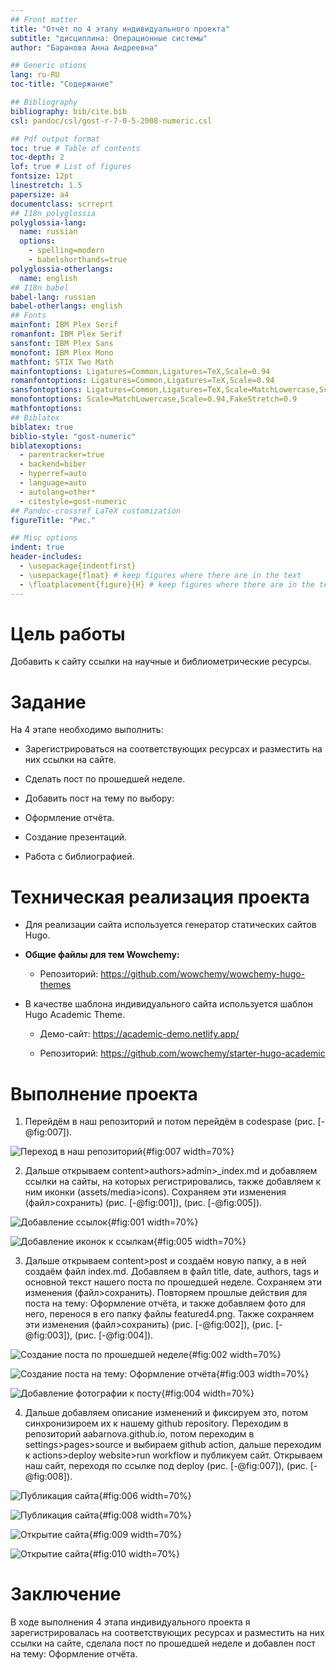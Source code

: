 ```yaml
---
## Front matter
title: "Отчёт по 4 этапу индивидуального проекта"
subtitle: "дисциплина: Операционные системы"
author: "Баранова Анна Андреевна"

## Generic otions
lang: ru-RU
toc-title: "Содержание"

## Bibliography
bibliography: bib/cite.bib
csl: pandoc/csl/gost-r-7-0-5-2008-numeric.csl

## Pdf output format
toc: true # Table of contents
toc-depth: 2
lof: true # List of figures
fontsize: 12pt
linestretch: 1.5
papersize: a4
documentclass: scrreprt
## I18n polyglossia
polyglossia-lang:
  name: russian
  options:
	- spelling=modern
	- babelshorthands=true
polyglossia-otherlangs:
  name: english
## I18n babel
babel-lang: russian
babel-otherlangs: english
## Fonts
mainfont: IBM Plex Serif
romanfont: IBM Plex Serif
sansfont: IBM Plex Sans
monofont: IBM Plex Mono
mathfont: STIX Two Math
mainfontoptions: Ligatures=Common,Ligatures=TeX,Scale=0.94
romanfontoptions: Ligatures=Common,Ligatures=TeX,Scale=0.94
sansfontoptions: Ligatures=Common,Ligatures=TeX,Scale=MatchLowercase,Scale=0.94
monofontoptions: Scale=MatchLowercase,Scale=0.94,FakeStretch=0.9
mathfontoptions:
## Biblatex
biblatex: true
biblio-style: "gost-numeric"
biblatexoptions:
  - parentracker=true
  - backend=biber
  - hyperref=auto
  - language=auto
  - autolang=other*
  - citestyle=gost-numeric
## Pandoc-crossref LaTeX customization
figureTitle: "Рис."

## Misc options
indent: true
header-includes:
  - \usepackage{indentfirst}
  - \usepackage{float} # keep figures where there are in the text
  - \floatplacement{figure}{H} # keep figures where there are in the text
---
```


# Цель работы

Добавить к сайту ссылки на научные и библиометрические ресурсы.

# Задание

На 4 этапе необходимо выполнить:

* Зарегистрироваться на соответствующих ресурсах и разместить на них ссылки на сайте.

* Сделать пост по прошедшей неделе.

* Добавить пост на тему по выбору:

 * Оформление отчёта.

 * Создание презентаций.

 * Работа с библиографией.

# Техническая реализация проекта

* Для реализации сайта используется генератор статических сайтов Hugo.

* **Общие файлы для тем Wowchemy:**
 
  * Репозиторий: <https://github.com/wowchemy/wowchemy-hugo-themes>

* В качестве шаблона индивидуального сайта используется шаблон Hugo Academic Theme.

  * Демо-сайт: <https://academic-demo.netlify.app/>
 
  * Репозиторий: <https://github.com/wowchemy/starter-hugo-academic>



# Выполнение проекта

1. Перейдём в наш репозиторий и потом перейдём в codespase (рис. [-@fig:007]).

![Переход в наш репозиторий](image/7.jpg){#fig:007 width=70%}

2. Дальше открываем content>authors>admin>_index.md и добавляем ссылки на сайты, на которых регистрировались, также добавляем к ним иконки (assets/media>icons). Сохраняем эти изменения (файл>сохранить) (рис. [-@fig:001]), (рис. [-@fig:005]).

![Добавление ссылок](image/1.jpg){#fig:001 width=70%}

![Добавление иконок к ссылкам](image/5.jpg){#fig:005 width=70%}

3. Дальше открываем content>post и создаём новую папку, а в ней создаём файл index.md. Добавляем в файл title, date, authors, tags и основной текст нашего поста по прошедшей неделе. Сохраняем эти изменения (файл>сохранить). Повторяем прошлые действия для поста на тему: Оформление отчёта, и также добавляем фото для него, перенося в его папку файлы featured4.png. Также сохраняем эти изменения (файл>сохранить) (рис. [-@fig:002]), (рис. [-@fig:003]), (рис. [-@fig:004]).

![Создание поста по прошедшей неделе](image/2.jpg){#fig:002 width=70%}

![Создание поста на тему: Оформление отчёта](image/3.jpg){#fig:003 width=70%}

![Добавление фотографии к посту](image/4.jpg){#fig:004 width=70%}

4. Дальше добавляем описание изменений и фиксируем это, потом синхронизироем их к нашему github repository. Переходим в репозиторий aabarnova.github.io, потом переходим в settings>pages>source и выбираем github action, дальше переходим к actions>deploy website>run workflow и публикуем сайт. Открываем наш сайт, переходя по ссылке под deploy (рис. [-@fig:007]), (рис. [-@fig:008]).

![Публикация сайта](image/6.jpg){#fig:006 width=70%}

![Публикация сайта](image/8.jpg){#fig:008 width=70%}

![Открытие сайта](image/9.jpg){#fig:009 width=70%}

![Открытие сайта](image/10.jpg){#fig:010 width=70%}

# Заключение

В ходе выполнения 4 этапа индивидуального проекта я зарегистрировалась на соответствующих ресурсах и разместить на них ссылки на сайте, сделала пост по прошедшей неделе и добавлен пост на тему: Оформление отчёта.


